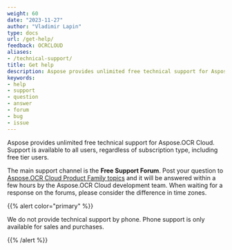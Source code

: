 ```yaml
---
weight: 60
date: "2023-11-27"
author: "Vladimir Lapin"
type: docs
url: /get-help/
feedback: OCRCLOUD
aliases:
- /technical-support/
title: Get help
description: Aspose provides unlimited free technical support for Aspose.OCR Cloud to paid and free tier users.
keywords:
- help
- support
- question
- answer
- forum
- bug
- issue
---
```


Aspose provides unlimited free technical support for Aspose.OCR Cloud. Support is available to all users, regardless of subscription type, including free tier users.

The main support channel is the **Free Support Forum**. Post your question to [Aspose.OCR Cloud Product Family topics](https://forum.aspose.cloud/c/ocr/12) and it will be answered within a few hours by the Aspose.OCR Cloud development team. When waiting for a response on the forums, please consider the difference in time zones.

{{% alert color="primary" %}} 

We do not provide technical support by phone. Phone support is only available for sales and purchases.

{{% /alert %}} 
